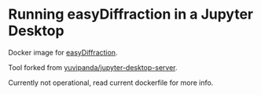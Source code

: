 # Running easyDiffraction in a Jupyter Desktop

Docker image for [easyDiffraction](https://easydiffraction.org/).   

Tool forked from [yuvipanda/jupyter-desktop-server](https://github.com/yuvipanda/jupyter-desktop-server).

Currently not operational, read current dockerfile for more info. 
